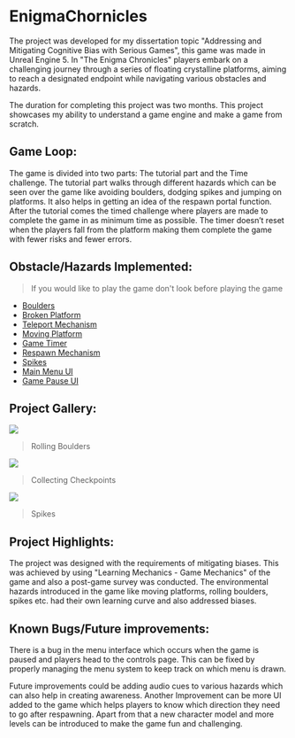 # EnigmaChornicles
The project was developed for my dissertation topic "Addressing and Mitigating Cognitive Bias with Serious Games", this game was made in Unreal Engine 5. In "The Enigma Chronicles" players embark on a challenging journey through a series of floating crystalline platforms, aiming to reach a designated endpoint while navigating various obstacles and hazards.

The duration for completing this project was two months. This project showcases my ability to understand a game engine and make a game from scratch.

## Game Loop:
The game is divided into two parts: The tutorial part and the Time challenge. The tutorial part walks through different hazards which can be seen over the game like avoiding boulders, dodging spikes and jumping on platforms. It also helps in getting an idea of the respawn portal function. After the tutorial comes the timed challenge where players are made to complete the game in as minimum time as possible. The timer doesn’t reset when the players fall from the platform making them complete the game with fewer risks and fewer errors.

## Obstacle/Hazards Implemented:
> If you would like to play the game don't look before playing the game
- [Boulders]()
- [Broken Platform]()
- [Teleport Mechanism]()
- [Moving Platform]()
- [Game Timer]()
- [Respawn Mechanism]()
- [Spikes]()
- [Main Menu UI]()
- [Game Pause UI]()


## Project Gallery:
![](Content/Project_Image/Gallery/csc8599-1.gif)
> Rolling Boulders

![](Content/Project_Image/Gallery/csc8599-2.gif)
> Collecting Checkpoints

![](Content/Project_Image/Gallery/csc8599-3.gif)
> Spikes

## Project Highlights:
The project was designed with the requirements of mitigating biases. This was achieved by using "Learning Mechanics - Game Mechanics" of the game and also a post-game survey was conducted. The environmental hazards introduced in the game like moving platforms, rolling boulders, spikes etc. had their own learning curve and also addressed biases.

## Known Bugs/Future improvements:
There is a bug in the menu interface which occurs when the game is paused and players head to the controls page. This can be fixed by properly managing the menu system to keep track on which menu is drawn.

Future improvements could be adding audio cues to various hazards which can also help in creating awareness. Another Improvement can be more UI added to the game which helps players to know which direction they need to go after respawning. Apart from that a new character model and more levels can be introduced to make the game fun and challenging.
